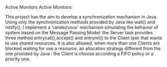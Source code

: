 Active Monitors
Active Monitors:

This project has the aim to develop a synchronization mechanism in Java. Using only the synchronization methods provided by Java like wait() and notify(), I implement a 'randezvous' mechanism simulating the behavior of system based on the Message Passing Model: the Server task provides three method entrycall(),accept() and entryret() to the Client task that wants to use shared resources. It is also allowed, when more than one Clients are blocked waiting for use a resource, an allocation strategy different from the one provided by Java : the Client is choose according a FIFO policy or a priority one.
